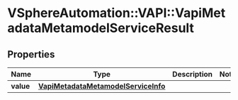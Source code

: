 # VSphereAutomation::VAPI::VapiMetadataMetamodelServiceResult

## Properties
Name | Type | Description | Notes
------------ | ------------- | ------------- | -------------
**value** | [**VapiMetadataMetamodelServiceInfo**](VapiMetadataMetamodelServiceInfo.md) |  | 


